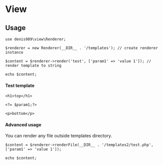 # View

## Usage

```
use denis909\view\Renderer;

$renderer = new Renderer(__DIR__ . '/templates'); // create renderer instance

$content = $renderer->render('test', ['param1' => 'value 1']); // render template to string

echo $content;

```

#### Test template

```
<h1>top</h1>

<?= $param1;?>

<p>bottom</p>
```

#### Advanced usage

You can render any file outside templates directory.

```
$content = $renderer->renderFile(__DIR__ . '/templates2/test.php', ['param1' => 'value 1']);

echo $content; 
```